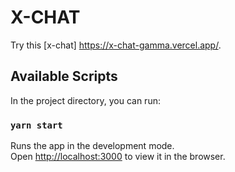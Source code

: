 # X-CHAT

Try this [x-chat] https://x-chat-gamma.vercel.app/.

## Available Scripts

In the project directory, you can run:

### `yarn start`

Runs the app in the development mode.\
Open [http://localhost:3000](http://localhost:3000) to view it in the browser.
